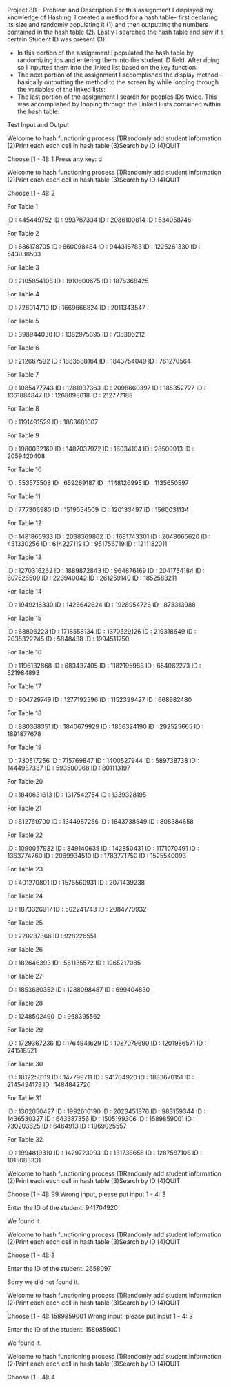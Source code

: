 ﻿Project 8B – Problem and Description
For this assignment I displayed my knowledge of Hashing. I created a method for a hash table- first declaring its size and randomly populating it (1) and then outputting the numbers contained in the hash table (2). Lastly I searched the hash table and saw if a certain Student ID was present (3).

-	In this portion of the assignment I populated the hash table by randomizing ids and entering them into the student ID field. After doing so I inputted them into the linked list based on the key function:
-	The next portion of the assignment I accomplished the display method – basically outputting the method to the screen by while looping through the variables of the linked lists:
-	The last portion of the assignment I search for peoples IDs twice. This was accomplished by looping through the Linked Lists contained within the hash table:
  
Test Input and Output

Welcome to hash functioning process
(1)Randomly add student information
(2)Print each each cell in hash table
(3)Search by ID 
(4)QUIT

Choose [1 - 4]: 1
Press any key: d

Welcome to hash functioning process
(1)Randomly add student information
(2)Print each each cell in hash table
(3)Search by ID 
(4)QUIT

Choose [1 - 4]: 2


For Table 1


ID : 445449752
ID : 993787334
ID : 2086100814
ID : 534058746

For Table 2


ID : 686178705
ID : 660098484
ID : 944316783
ID : 1225261330
ID : 543038503

For Table 3


ID : 2105854108
ID : 1910600675
ID : 1876368425

For Table 4


ID : 726014710
ID : 1669666824
ID : 2011343547

For Table 5


ID : 398944030
ID : 1382975695
ID : 735306212

For Table 6


ID : 212667592
ID : 1883588164
ID : 1843754049
ID : 761270564

For Table 7


ID : 1085477743
ID : 1281037363
ID : 2098660397
ID : 185352727
ID : 1361884847
ID : 1268098018
ID : 212777188

For Table 8


ID : 1191491529
ID : 1888681007

For Table 9


ID : 1980032169
ID : 1487037972
ID : 16034104
ID : 28509913
ID : 2059420408

For Table 10


ID : 553575508
ID : 659269187
ID : 1148126995
ID : 1135650597

For Table 11


ID : 777306980
ID : 1519054509
ID : 120133497
ID : 1560031134

For Table 12


ID : 1481865933
ID : 2038369862
ID : 1681743301
ID : 2048065620
ID : 451330256
ID : 614227119
ID : 951756719
ID : 1211182011

For Table 13


ID : 1270316262
ID : 1889872843
ID : 964876169
ID : 2041754184
ID : 807526509
ID : 223940042
ID : 261259140
ID : 1852583211

For Table 14


ID : 1949218330
ID : 1426642624
ID : 1928954726
ID : 873313988

For Table 15


ID : 68806223
ID : 1718558134
ID : 1370529126
ID : 219318649
ID : 2035322245
ID : 5848438
ID : 1994511750

For Table 16


ID : 1196132868
ID : 683437405
ID : 1182195963
ID : 654062273
ID : 521984893

For Table 17


ID : 904729749
ID : 1277192596
ID : 1152399427
ID : 668982480

For Table 18


ID : 880368351
ID : 1840679929
ID : 1856324190
ID : 292525665
ID : 1891877678

For Table 19


ID : 730517256
ID : 715769847
ID : 1400527944
ID : 589738738
ID : 1444987337
ID : 593500968
ID : 801113197

For Table 20


ID : 1840631613
ID : 1317542754
ID : 1339328195

For Table 21


ID : 812769700
ID : 1344987256
ID : 1843738549
ID : 808384658

For Table 22


ID : 1090057932
ID : 849140635
ID : 142850431
ID : 1171070491
ID : 1363774760
ID : 2069934510
ID : 1783771750
ID : 1525540093

For Table 23


ID : 401270801
ID : 1576560931
ID : 2071439238

For Table 24


ID : 1873326917
ID : 502241743
ID : 2084770932

For Table 25


ID : 220237366
ID : 928226551

For Table 26


ID : 182646393
ID : 561135572
ID : 1965217085

For Table 27


ID : 1853680352
ID : 1288098487
ID : 699404830

For Table 28


ID : 1248502490
ID : 968395562

For Table 29


ID : 1729367236
ID : 1764941629
ID : 1087079690
ID : 1201986571
ID : 241518521

For Table 30


ID : 1812258119
ID : 147799711
ID : 941704920
ID : 1883670151
ID : 2145424179
ID : 1484842720

For Table 31


ID : 1302050427
ID : 1992616190
ID : 2023451876
ID : 983159344
ID : 1436530327
ID : 643387356
ID : 1505199306
ID : 1589859001
ID : 730203625
ID : 6464913
ID : 1969025557

For Table 32


ID : 1994819310
ID : 1429723093
ID : 131736656
ID : 1287587106
ID : 1015083331

Welcome to hash functioning process
(1)Randomly add student information
(2)Print each each cell in hash table
(3)Search by ID 
(4)QUIT

Choose [1 - 4]: 99
Wrong input, please put input 1 - 4: 3

Enter the ID of the student: 941704920

We found it.

Welcome to hash functioning process
(1)Randomly add student information
(2)Print each each cell in hash table
(3)Search by ID 
(4)QUIT

Choose [1 - 4]: 3

Enter the ID of the student: 2658097

Sorry we did not found it.

Welcome to hash functioning process
(1)Randomly add student information
(2)Print each each cell in hash table
(3)Search by ID 
(4)QUIT

Choose [1 - 4]: 1589859001
Wrong input, please put input 1 - 4: 3

Enter the ID of the student: 1589859001

We found it.

Welcome to hash functioning process
(1)Randomly add student information
(2)Print each each cell in hash table
(3)Search by ID 
(4)QUIT

Choose [1 - 4]: 4

